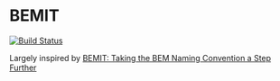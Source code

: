 # BEMIT

[![Build Status](https://travis-ci.org/taco/bemit.svg?branch=master)](https://travis-ci.org/taco/bemit)

Largely inspired by [BEMIT: Taking the BEM Naming Convention a Step Further](http://csswizardry.com/2015/08/bemit-taking-the-bem-naming-convention-a-step-further/)
